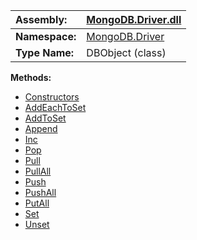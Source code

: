 | **Assembly:** | [MongoDB.Driver.dll](MongoDB_Driver.md) |
|:--------------|:----------------------------------------|
| **Namespace:** | [MongoDB.Driver](N_MongoDB_Driver.md)   |
| **Type Name:** | DBObject (class)                        |

**Methods:**
  * [Constructors](#Constructors.md)
  * [AddEachToSet](#AddEachToSet.md)
  * [AddToSet](#AddToSet.md)
  * [Append](#Append.md)
  * [Inc](#Inc.md)
  * [Pop](#Pop.md)
  * [Pull](#Pull.md)
  * [PullAll](#PullAll.md)
  * [Push](#Push.md)
  * [PushAll](#PushAll.md)
  * [PutAll](#PutAll.md)
  * [Set](#Set.md)
  * [Unset](#Unset.md)
